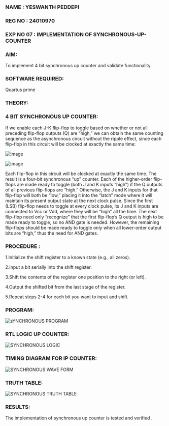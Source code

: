 ### NAME : YESWANTH PEDDEPI
### REG NO : 24010970
### EXP NO 07 : IMPLEMENTATION OF SYNCHRONOUS-UP-COUNTER

### AIM:

To implement 4 bit synchronous up counter and validate functionality.

### SOFTWARE REQUIRED:

Quartus prime

### THEORY:

### 4 BIT SYNCHRONOUS UP COUNTER:

If we enable each J-K flip-flop to toggle based on whether or not all preceding flip-flop outputs (Q) are “high,” we can obtain the same counting sequence as the asynchronous circuit without the ripple effect, since each flip-flop in this circuit will be clocked at exactly the same time:

![image](https://github.com/naavaneetha/SYNCHRONOUS-UP-COUNTER/assets/154305477/d5db3fa0-e413-404c-b80e-b2f39d82e7e8)


![image](https://github.com/naavaneetha/SYNCHRONOUS-UP-COUNTER/assets/154305477/52cb61eb-d04b-442d-810c-31185a68410b)

Each flip-flop in this circuit will be clocked at exactly the same time.
The result is a four-bit synchronous “up” counter. Each of the higher-order flip-flops are made ready to toggle (both J and K inputs “high”) if the Q outputs of all previous flip-flops are “high.”
Otherwise, the J and K inputs for that flip-flop will both be “low,” placing it into the “latch” mode where it will maintain its present output state at the next clock pulse.
Since the first (LSB) flip-flop needs to toggle at every clock pulse, its J and K inputs are connected to Vcc or Vdd, where they will be “high” all the time.
The next flip-flop need only “recognize” that the first flip-flop’s Q output is high to be made ready to toggle, so no AND gate is needed.
However, the remaining flip-flops should be made ready to toggle only when all lower-order output bits are “high,” thus the need for AND gates.

### PROCEDURE :
1.Initialize the shift register to a known state (e.g., all zeros).

2.Input a bit serially into the shift register.

3.Shift the contents of the register one position to the right (or left).

4.Output the shifted bit from the last stage of the register.

5.Repeat steps 2-4 for each bit you want to input and shift.

### PROGRAM:
![sYNCHRONOUS PROGRAM](https://github.com/user-attachments/assets/f34204fe-8f7d-4f2c-a171-b631fba8a77e)


### RTL LOGIC UP COUNTER:
![SYNCHRONOUS LOGIC](https://github.com/user-attachments/assets/4b074a69-0457-48db-aea4-bc31e2ffa984)

### TIMING DIAGRAM FOR IP COUNTER:
![SYNCHRONOUS WAVE FORM](https://github.com/user-attachments/assets/b5fdaac2-933a-4db1-926c-6c865756edfc)

### TRUTH TABLE:
![SYNCHRONOUS TRUTH TABLE](https://github.com/user-attachments/assets/f7ea5403-4406-4cbe-ab91-c79bc73ad128)

### RESULTS:
The implementation of synchronous up counter is tested and verified .
